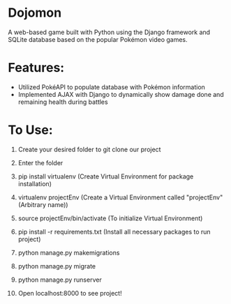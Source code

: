 Dojomon
============
A web-based game built with Python using the Django framework and SQLite database based on the popular Pokémon video games.


Features:
=========
- Utilized PokéAPI to populate database with Pokémon information
- Implemented AJAX with Django to dynamically show damage done and remaining health during battles


To Use:
============
1) Create your desired folder to git clone our project

2) Enter the folder

3) pip install virtualenv (Create Virtual Environment for package installation)

4) virtualenv projectEnv (Create a Virtual Environment called "projectEnv" (Arbitrary name)) 

5) source projectEnv/bin/activate (To initialize Virtual Environment)

6) pip install -r requirements.txt (Install all necessary packages to run project) 

8) python manage.py makemigrations

9) python manage.py migrate

10) python manage.py runserver

11) Open localhost:8000 to see project!
